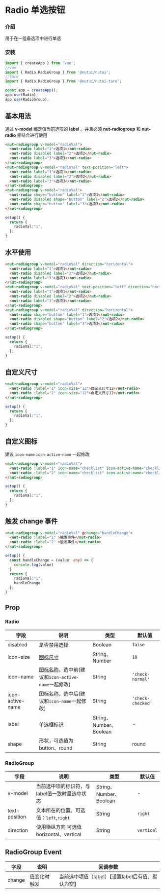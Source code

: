 # Radio 单选按钮

### 介绍

用于在一组备选项中进行单选

### 安装

``` ts
import { createApp } from 'vue';
//vue
import { Radio,RadioGroup } from '@nutui/nutui';
//taro
import { Radio,RadioGroup } from '@nutui/nutui-taro';

const app = createApp();
app.use(Radio);
app.use(RadioGroup);
```
## 基本用法

通过 **v-model** 绑定值当前选项的 **label** 。并且必须 **nut-radiogroup** 和 **nut-radio** 相结合进行使用

```html
<nut-radiogroup v-model="radioVal">
  <nut-radio label="1">选项1</nut-radio>
  <nut-radio disabled label="2">选项2</nut-radio>
  <nut-radio label="3">选项3</nut-radio>
</nut-radiogroup>
<nut-radiogroup v-model="radioVal" text-position="left">
  <nut-radio label="1">选项1</nut-radio>
  <nut-radio disabled label="2">选项2</nut-radio>
  <nut-radio label="3">选项3</nut-radio>
</nut-radiogroup>
<nut-radiogroup v-model="radioVal">
  <nut-radio shape="button" label="1">选项1</nut-radio>
  <nut-radio disabled shape="button" label="2">选项2</nut-radio>
  <nut-radio shape="button" label="3">选项3</nut-radio>
</nut-radiogroup>
```
```ts
setup() {
  return {
    radioVal:"1",
  };
}
```
## 水平使用

```html
<nut-radiogroup v-model="radioVal" direction="horizontal">
  <nut-radio label="1">选项1</nut-radio>
  <nut-radio disabled label="2">选项2</nut-radio>
  <nut-radio label="3">选项3</nut-radio>
</nut-radiogroup>
<nut-radiogroup v-model="radioVal" text-position="left" direction="horizontal">
  <nut-radio label="1">选项1</nut-radio>
  <nut-radio disabled label="2">选项2</nut-radio>
  <nut-radio label="3">选项3</nut-radio>
</nut-radiogroup>
<nut-radiogroup v-model="radioVal" direction="horizontal">
  <nut-radio shape="button" label="1">选项1</nut-radio>
  <nut-radio disabled shape="button" label="2">选项2</nut-radio>
  <nut-radio shape="button" label="3">选项3</nut-radio>
</nut-radiogroup>
```
```ts
setup() {
  return {
    radioVal:"1",
  };
}
```
## 自定义尺寸

```html
<nut-radiogroup v-model="radioVal">
  <nut-radio :label="1" icon-size="12">自定义尺寸12</nut-radio>
  <nut-radio :label="2" icon-size="12">自定义尺寸12</nut-radio>
</nut-radiogroup>
```
```ts
setup() {
  return {
    radioVal:"1",
  };
}
```

## 自定义图标

建议 `icon-name` `icon-active-name` 一起修改

```html
<nut-radiogroup v-model="radioVal">
  <nut-radio :label="1" icon-name="checklist" icon-active-name="checklist">自定义图标</nut-radio>
  <nut-radio :label="2" icon-name="checklist" icon-active-name="checklist">自定义图标</nut-radio>
</nut-radiogroup>
```
```ts
setup() {
  return {
    radioVal:"1",
  };
}
```

## 触发 change 事件

```html
<nut-radiogroup v-model="radioVal" @change="handleChange">
  <nut-radio :label="1" >触发事件</nut-radio>
  <nut-radio :label="2" >触发事件</nut-radio>
</nut-radiogroup>
```
```ts
setup() {
  const handleChange = (value: any) => {
    console.log(value)
  }
  return {
    radioVal:"1",
    handleChange
  };
}
```

## Prop

### Radio

| 字段             | 说明                                                         | 类型                    | 默认值            |
|------------------|--------------------------------------------------------------|-------------------------|-------------------|
| disabled         | 是否禁用选择                                                 | Boolean                 | `false`           |
| icon-size        | [图标尺寸](#/icon)                                           | String、Number          | `18`              |
| icon-name        | [图标名称](#/icon)，选中前(建议和`icon-active-name`一起修改) | String                  | `'check-normal'`  |
| icon-active-name | [图标名称](#/icon)，选中后(建议和`icon-name`一起修改)        | String                  | `'check-checked'` |
| label            | 单选框标识                                                   | String、Number、Boolean | -                 |
| shape            | 形状，可选值为 button、round                                 | String                  | round             |

### RadioGroup

| 字段          | 说明                                          | 类型                    | 默认值     |
|---------------|-----------------------------------------------|-------------------------|------------|
| v-model       | 当前选中项的标识符，与label值一致时呈选中状态 | String、Number、Boolean | -          |
| text-position | 文本所在的位置，可选值：`left`,`right`        | String                  | `right`    |
| direction     | 使用横纵方向 可选值 horizontal、vertical      | String                  | `vertical` |

## RadioGroup Event

| 字段   | 说明         | 回调参数                                           |
|--------|--------------|----------------------------------------------------|
| change | 值变化时触发 | 当前选中项值（label）【设置label后有值、默认为空】 |